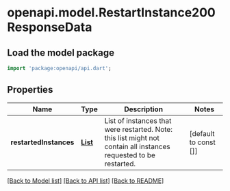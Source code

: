 # openapi.model.RestartInstance200ResponseData

## Load the model package
```dart
import 'package:openapi/api.dart';
```

## Properties
Name | Type | Description | Notes
------------ | ------------- | ------------- | -------------
**restartedInstances** | [**List<Instance>**](Instance.md) | List of instances that were restarted. Note: this list might not contain all instances requested to be restarted. | [default to const []]

[[Back to Model list]](../README.md#documentation-for-models) [[Back to API list]](../README.md#documentation-for-api-endpoints) [[Back to README]](../README.md)



